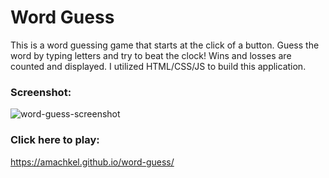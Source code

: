 # Word Guess

This is a word guessing game that starts at the click of a button. Guess the word by typing letters and try to beat the clock! Wins and losses are counted and displayed. I utilized HTML/CSS/JS to build this application.

### Screenshot:

![word-guess-screenshot](https://user-images.githubusercontent.com/84882398/151717123-7fda88a8-af86-4bbf-83b8-8965c5cb3d00.png)

### Click here to play:

https://amachkel.github.io/word-guess/
